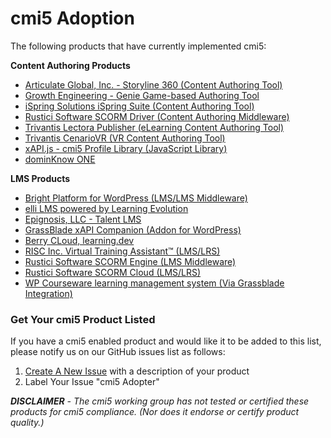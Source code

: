 
# cmi5 Adoption

The following products that have currently implemented cmi5:

**Content Authoring Products**
- [Articulate Global, Inc. - Storyline 360 (Content Authoring Tool)](https://articulate.com/360/storyline)
- [Growth Engineering - Genie Game-based Authoring Tool](https://www.growthengineering.co.uk/genie-content-authoring-tool/)
- [iSpring Solutions iSpring Suite (Content Authoring Tool)](http://www.ispringsolutions.com/)
- [Rustici Software SCORM Driver (Content Authoring Middleware)](http://scorm.com/scorm-solved/scorm-driver/driver-cmi5/)
- [Trivantis Lectora Publisher (eLearning Content Authoring Tool)](https://www.trivantis.com/products/publisher-training-software)
- [Trivantis CenarioVR (VR Content Authoring Tool)](https://www.cenariovr.com/)
- [xAPI.js - cmi5 Profile Library (JavaScript Library)](https://www.xapijs.dev/cmi5-profile-library)
- [dominKnow ONE](https://www.dominknow.com/blog/our-seven-favorite-new-features-in-the-dominknow-one-summer-2021-feature-release)


**LMS Products**
- [Bright Platform for WordPress (LMS/LMS Middleware)](https://bright.aura-software.com)
- [elli LMS powered by Learning Evolution](https://www.learningevolution.com/hosted-learning-solutions?hsLang=en)
- [Epignosis, LLC - Talent LMS](https://www.talentlms.com/)
- [GrassBlade xAPI Companion (Addon for WordPress)](https://www.nextsoftwaresolutions.com/grassblade-xapi-companion/)
- [Berry CLoud, learning.dev](https://learning.dev)
- [RISC Inc. Virtual Training Assistant™ (LMS/LRS)](http://risc-inc.com/)
- [Rustici Software SCORM Engine (LMS Middleware)](http://scorm.com/scorm-solved/scorm-engine/)
- [Rustici Software SCORM Cloud (LMS/LRS)](http://scorm.com/scorm-solved/scorm-cloud-features/)
- [WP Courseware learning management system (Via Grassblade Integration)](https://flyplugins.com/wp-courseware/)


### Get Your cmi5 Product Listed

If you have a cmi5 enabled product and would like it to be added to this list, please notify us on our GitHub issues list as follows:

1. [Create A New Issue](https://github.com/AICC/CMI-5_Spec_Current/issues/new?title=cmi5%20Adopter) with a description of your product
2. Label Your Issue "cmi5 Adopter"


_**DISCLAIMER** - The cmi5 working group has not tested or certified these products for cmi5 compliance.  (Nor does it endorse or certify product quality.)_
